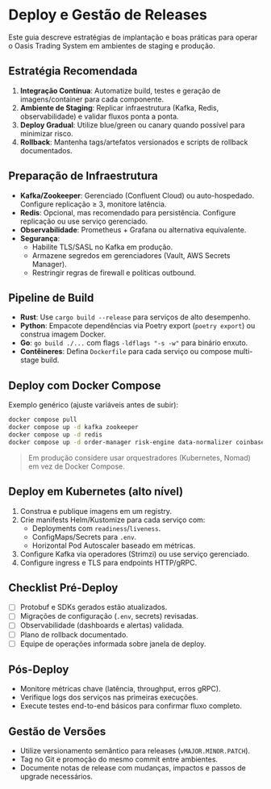 # Deploy e Gestão de Releases

Este guia descreve estratégias de implantação e boas práticas para operar o Oasis Trading System em ambientes de staging e produção.

## Estratégia Recomendada
1. **Integração Contínua**: Automatize build, testes e geração de imagens/container para cada componente.
2. **Ambiente de Staging**: Replicar infraestrutura (Kafka, Redis, observabilidade) e validar fluxos ponta a ponta.
3. **Deploy Gradual**: Utilize blue/green ou canary quando possível para minimizar risco.
4. **Rollback**: Mantenha tags/artefatos versionados e scripts de rollback documentados.

## Preparação de Infraestrutura
- **Kafka/Zookeeper**: Gerenciado (Confluent Cloud) ou auto-hospedado. Configure replicação ≥ 3, monitore latência.
- **Redis**: Opcional, mas recomendado para persistência. Configure replicação ou use serviço gerenciado.
- **Observabilidade**: Prometheus + Grafana ou alternativa equivalente.
- **Segurança**:
  - Habilite TLS/SASL no Kafka em produção.
  - Armazene segredos em gerenciadores (Vault, AWS Secrets Manager).
  - Restringir regras de firewall e políticas outbound.

## Pipeline de Build
- **Rust**: Use `cargo build --release` para serviços de alto desempenho.
- **Python**: Empacote dependências via Poetry export (`poetry export`) ou construa imagem Docker.
- **Go**: `go build ./...` com flags `-ldflags "-s -w"` para binário enxuto.
- **Contêineres**: Defina `Dockerfile` para cada serviço ou compose multi-stage build.

## Deploy com Docker Compose
Exemplo genérico (ajuste variáveis antes de subir):
```bash
docker compose pull
docker compose up -d kafka zookeeper
docker compose up -d redis
docker compose up -d order-manager risk-engine data-normalizer coinbase-connector strategy-framework
```
> Em produção considere usar orquestradores (Kubernetes, Nomad) em vez de Docker Compose.

## Deploy em Kubernetes (alto nível)
1. Construa e publique imagens em um registry.
2. Crie manifests Helm/Kustomize para cada serviço com:
   - Deployments com `readiness`/`liveness`.
   - ConfigMaps/Secrets para `.env`.
   - Horizontal Pod Autoscaler baseado em métricas.
3. Configure Kafka via operadores (Strimzi) ou use serviço gerenciado.
4. Configure ingress e TLS para endpoints HTTP/gRPC.

## Checklist Pré-Deploy
- [ ] Protobuf e SDKs gerados estão atualizados.
- [ ] Migrações de configuração (`.env`, secrets) revisadas.
- [ ] Observabilidade (dashboards e alertas) validada.
- [ ] Plano de rollback documentado.
- [ ] Equipe de operações informada sobre janela de deploy.

## Pós-Deploy
- Monitore métricas chave (latência, throughput, erros gRPC).
- Verifique logs dos serviços nas primeiras execuções.
- Execute testes end-to-end básicos para confirmar fluxo completo.

## Gestão de Versões
- Utilize versionamento semântico para releases (`vMAJOR.MINOR.PATCH`).
- Tag no Git e promoção do mesmo commit entre ambientes.
- Documente notas de release com mudanças, impactos e passos de upgrade necessários.
